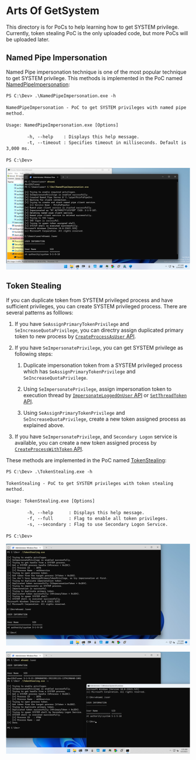# Arts Of GetSystem

This directory is for PoCs to help learning how to get SYSTEM privilege.
Currently, token stealing PoC is the only uploaded code, but more PoCs will be uploaded later.

## Named Pipe Impersonation

Named Pipe impersonation technique is one of the most popular technique to get SYSTEM privilege.
This methods is implemented in the PoC named [NamedPipeImpersonation](./NamedPipeImpersonation):

```
PS C:\Dev> .\NamedPipeImpersonation.exe -h

NamedPipeImpersonation - PoC to get SYSTEM privileges with named pipe method.

Usage: NamedPipeImpersonation.exe [Options]

        -h, --help    : Displays this help message.
        -t, --timeout : Specifies timeout in milliseconds. Default is 3,000 ms.

PS C:\Dev>
```

![](./figures/NamedPipeImpersonation.png)


## Token Stealing

If you can duplicate token from SYSTEM privileged process and have sufficient privileges, you can create SYSTEM privileged process.
There are several patterns as folllows:

1. If you have `SeAssignPrimaryTokenPrivilege` and `SeIncreaseQuotaPrivilege`, you can directry assign duplicated primary token to new process by [`CreateProcessAsUser` API](https://learn.microsoft.com/en-us/windows/win32/api/processthreadsapi/nf-processthreadsapi-createprocessasusera).

2. If you have `SeImpersonatePrivilege`, you can get SYSTEM privilege as following steps:

    1. Duplicate impersonation token from a SYSTEM privileged process which has `SeAssignPrimaryTokenPrivilege` and `SeIncreaseQuotaPrivilege`.

    2. Using `SeImpersonatePrivilege`, assign impersonation token to execution thread by [`ImpersonateLoggedOnUser` API](https://learn.microsoft.com/en-us/windows/win32/api/securitybaseapi/nf-securitybaseapi-impersonateloggedonuser) or [`SetThreadToken` API](https://learn.microsoft.com/en-us/windows/win32/api/processthreadsapi/nf-processthreadsapi-setthreadtoken).

    3. Using `SeAssignPrimaryTokenPrivilege` and `SeIncreaseQuotaPrivilege`, create a new token assigned process as explained above.

3. If you have `SeImpersonatePrivilege`, and `Secondary Logon` service is available, you can create a new token assigned process by [`CreateProcessWithToken` API](https://learn.microsoft.com/en-us/windows/win32/api/winbase/nf-winbase-createprocesswithtokenw).

These methods are implemented in the PoC named [TokenStealing](./TokenStealing):

```
PS C:\Dev> .\TokenStealing.exe -h

TokenStealing - PoC to get SYSTEM privileges with token stealing method.

Usage: TokenStealing.exe [Options]

        -h, --help      : Displays this help message.
        -f, --full      : Flag to enable all token privileges.
        -s, --secondary : Flag to use Secondary Logon Service.

PS C:\Dev>
```

![](./figures/AssignPrimaryToken.png)

![](./figures/SecondaryLogon.png)
